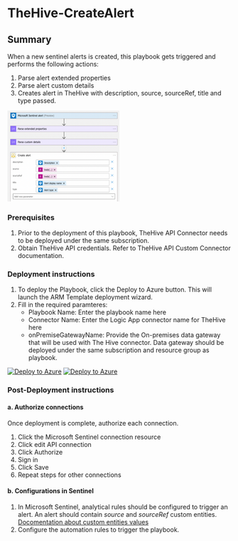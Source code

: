 # TheHive-CreateAlert

## Summary

When a new sentinel alerts is created, this playbook gets triggered and performs the following actions:

1. Parse alert extended properties 
2. Parse alert custom details
3. Creates alert in TheHive with description, source, sourceRef, title and type passed.

<img src="./playbook_screenshot.png" width="50%"/><br>

### Prerequisites

1. Prior to the deployment of this playbook, TheHive API Connector needs to be deployed under the same subscription.
2. Obtain TheHive API credentials. Refer to TheHive API Custom Connector documentation.


### Deployment instructions

1. To deploy the Playbook, click the Deploy to Azure button. This will launch the ARM Template deployment wizard.
2. Fill in the required paramteres:
    * Playbook Name: Enter the playbook name here
    * Connector Name: Enter the Logic App connector name for TheHive here
    * onPremiseGatewayName: Provide the On-premises data gateway that will be used with The Hive connector. Data gateway should be deployed under the same subscription and resource group as playbook.


[![Deploy to Azure](https://aka.ms/deploytoazurebutton)](https://portal.azure.com/#create/Microsoft.Template/uri/https%3A%2F%2Fraw.githubusercontent.com%2FAzure%2FAzure-Sentinel%2Fmaster%2FSolutions%2FTheHive%2FPlaybooks%2FPlaybooks%2FTheHive-CreateAlert%2Fazuredeploy.json) [![Deploy to Azure](https://aka.ms/deploytoazuregovbutton)](https://portal.azure.us/#create/Microsoft.Template/uri/https%3A%2F%2Fraw.githubusercontent.com%2FAzure%2FAzure-Sentinel%2Fmaster%2FSolutions%2FTheHive%2FPlaybooks%2FPlaybooks%2FTheHive-CreateAlert%2Fazuredeploy.json)

### Post-Deployment instructions

#### a. Authorize connections

Once deployment is complete, authorize each connection.

1. Click the Microsoft Sentinel connection resource
2. Click edit API connection
3. Click Authorize
4. Sign in
5. Click Save
6. Repeat steps for other connections

#### b. Configurations in Sentinel

1. In Microsoft Sentinel, analytical rules should be configured to trigger an alert. An alert should contain *source* and *sourceRef* custom entities. [Docomentation about custom entities values](https://docs.thehive-project.org/thehive/legacy/thehive3/api/alert/)
2. Configure the automation rules to trigger the playbook.